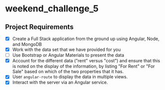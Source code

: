 # weekend_challenge_5
## Project Requirements

- [x] Create a Full Stack application from the ground up using Angular, Node, and MongoDB
- [x] Work with the data set that we have provided for you
- [ ] Use Bootstrap or Angular Materials to present the data
- [x] Account for the different data ("rent" versus "cost") and ensure that this is noted on the display of the information, by listing "For Rent" or "For Sale" based on which of the two properties that it has.
- [x] User `angular-route` to display the data in multiple views.
- [x] Interact with the server via an Angular service. 
